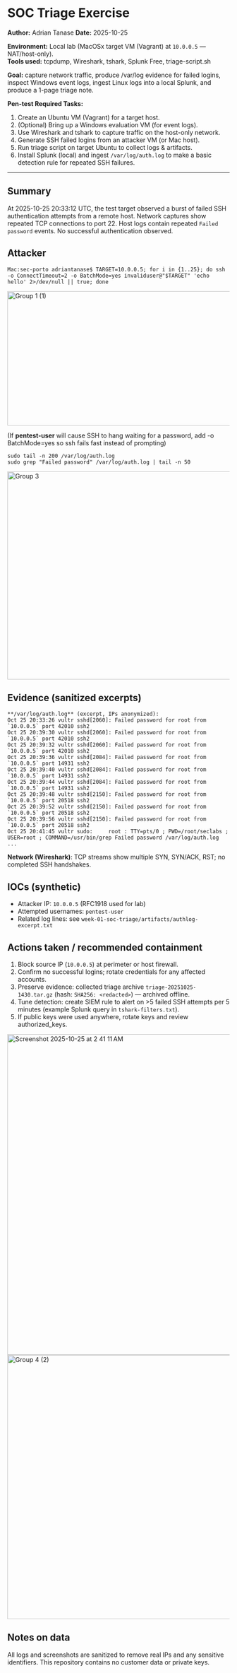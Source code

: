 # SOC Triage Exercise

**Author:** Adrian Tanase
**Date:** 2025-10-25  

**Environment:** Local lab (MacOSx target VM (Vagrant) at `10.0.0.5` — NAT/host-only).  
**Tools used:** tcpdump, Wireshark, tshark, Splunk Free, triage-script.sh

**Goal:** capture network traffic, produce /var/log evidence for failed logins, inspect Windows event logs, ingest Linux logs into a local Splunk, and produce a 1-page triage note.

**Pen-test Required Tasks:**
1. Create an Ubuntu VM (Vagrant) for a target host.
2. (Optional) Bring up a Windows evaluation VM (for event logs).
3. Use Wireshark and tshark to capture traffic on the host-only network.
4. Generate SSH failed logins from an attacker VM (or Mac host).
5. Run triage script on target Ubuntu to collect logs & artifacts.
6. Install Splunk (local) and ingest `/var/log/auth.log` to make a basic detection rule for repeated SSH failures.


---

## Summary
At 2025-10-25 20:33:12 UTC, the test target observed a burst of failed SSH authentication attempts from a remote host. Network captures show repeated TCP connections to port 22. Host logs contain repeated `Failed password` events. No successful authentication observed.

## Attacker
    Mac:sec-porto adriantanase$ TARGET=10.0.0.5; for i in {1..25}; do ssh -o ConnectTimeout=2 -o BatchMode=yes invaliduser@"$TARGET" 'echo hello' 2>/dev/null || true; done

<img width="752" height="304" alt="Group 1 (1)" src="https://github.com/user-attachments/assets/8d62e532-e771-4f25-a06d-0bde80fbe261" />


(If **pentest-user** will cause SSH to hang waiting for a password, add -o BatchMode=yes so ssh fails fast instead of prompting)

    sudo tail -n 200 /var/log/auth.log
    sudo grep "Failed password" /var/log/auth.log | tail -n 50


<img width="796" height="471" alt="Group 3" src="https://github.com/user-attachments/assets/19aefe41-8c9a-44a5-8118-241f90618106" />


## Evidence (sanitized excerpts)
    **/var/log/auth.log** (excerpt, IPs anonymized):
    Oct 25 20:33:26 vultr sshd[2060]: Failed password for root from `10.0.0.5` port 42010 ssh2
    Oct 25 20:39:30 vultr sshd[2060]: Failed password for root from `10.0.0.5` port 42010 ssh2
    Oct 25 20:39:32 vultr sshd[2060]: Failed password for root from `10.0.0.5` port 42010 ssh2
    Oct 25 20:39:36 vultr sshd[2084]: Failed password for root from `10.0.0.5` port 14931 ssh2
    Oct 25 20:39:40 vultr sshd[2084]: Failed password for root from `10.0.0.5` port 14931 ssh2
    Oct 25 20:39:44 vultr sshd[2084]: Failed password for root from `10.0.0.5` port 14931 ssh2
    Oct 25 20:39:48 vultr sshd[2150]: Failed password for root from `10.0.0.5` port 20518 ssh2
    Oct 25 20:39:52 vultr sshd[2150]: Failed password for root from `10.0.0.5` port 20518 ssh2
    Oct 25 20:39:56 vultr sshd[2150]: Failed password for root from `10.0.0.5` port 20518 ssh2
    Oct 25 20:41:45 vultr sudo:     root : TTY=pts/0 ; PWD=/root/seclabs ; USER=root ; COMMAND=/usr/bin/grep Failed password /var/log/auth.log
    ...

**Network (Wireshark)**: TCP streams show multiple SYN, SYN/ACK, RST; no completed SSH handshakes.

## IOCs (synthetic)
- Attacker IP: `10.0.0.5` (RFC1918 used for lab)  
- Attempted usernames: `pentest-user`
- Related log lines: see `week-01-soc-triage/artifacts/authlog-excerpt.txt`

## Actions taken / recommended containment
1. Block source IP (`10.0.0.5`) at perimeter or host firewall.  
2. Confirm no successful logins; rotate credentials for any affected accounts.  
3. Preserve evidence: collected triage archive `triage-20251025-1430.tar.gz` (hash: `SHA256: <redacted>`) — archived offline.  
4. Tune detection: create SIEM rule to alert on >5 failed SSH attempts per 5 minutes (example Splunk query in `tshark-filters.txt`).  
5. If public keys were used anywhere, rotate keys and review authorized_keys.

<img width="1277" height="726" alt="Screenshot 2025-10-25 at 2 41 11 AM" src="https://github.com/user-attachments/assets/1db57f2f-bfa3-448d-9117-4e5673cb13c9" />

<img width="668" height="598" alt="Group 4 (2)" src="https://github.com/user-attachments/assets/33562b05-e314-49b2-ba7c-339748a04987" />


## Notes on data
All logs and screenshots are sanitized to remove real IPs and any sensitive identifiers. This repository contains no customer data or private keys.
